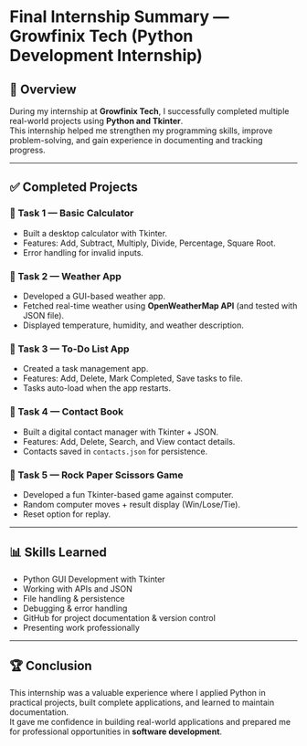 # Final Internship Summary — Growfinix Tech (Python Development Internship)

## 📌 Overview
During my internship at **Growfinix Tech**, I successfully completed multiple real-world projects using **Python and Tkinter**.  
This internship helped me strengthen my programming skills, improve problem-solving, and gain experience in documenting and tracking progress.

---

## ✅ Completed Projects

### 🔹 Task 1 — Basic Calculator
- Built a desktop calculator with Tkinter.  
- Features: Add, Subtract, Multiply, Divide, Percentage, Square Root.  
- Error handling for invalid inputs.  

### 🔹 Task 2 — Weather App
- Developed a GUI-based weather app.  
- Fetched real-time weather using **OpenWeatherMap API** (and tested with JSON file).  
- Displayed temperature, humidity, and weather description.  

### 🔹 Task 3 — To-Do List App
- Created a task management app.  
- Features: Add, Delete, Mark Completed, Save tasks to file.  
- Tasks auto-load when the app restarts.  

### 🔹 Task 4 — Contact Book
- Built a digital contact manager with Tkinter + JSON.  
- Features: Add, Delete, Search, and View contact details.  
- Contacts saved in `contacts.json` for persistence.  

### 🔹 Task 5 — Rock Paper Scissors Game
- Developed a fun Tkinter-based game against computer.  
- Random computer moves + result display (Win/Lose/Tie).  
- Reset option for replay.  

---

## 📊 Skills Learned
- Python GUI Development with Tkinter  
- Working with APIs and JSON  
- File handling & persistence  
- Debugging & error handling  
- GitHub for project documentation & version control  
- Presenting work professionally  

---

## 🏆 Conclusion
This internship was a valuable experience where I applied Python in practical projects, built complete applications, and learned to maintain documentation.  
It gave me confidence in building real-world applications and prepared me for professional opportunities in **software development**.
